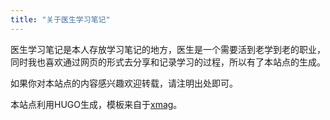 ```yaml
---
title: "关于医生学习笔记"
---
```


医生学习笔记是本人存放学习笔记的地方，医生是一个需要活到老学到老的职业，同时我也喜欢通过网页的形式去分享和记录学习的过程，所以有了本站点的生成。

如果你对本站点的内容感兴趣欢迎转载，请注明出处即可。

本站点利用HUGO生成，模板来自于[xmag](https://github.com/yihui/hugo-xmag)。
